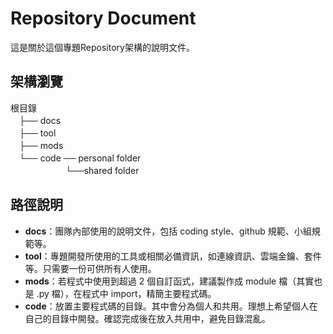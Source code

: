 # Repository Document

這是關於這個專題Repository架構的說明文件。  
  
  
## 架構瀏覽
根目錄  
　├── docs  
　├── tool  
　├── mods  
　└── code ── personal folder  
　　　　 　　└──shared folder

## 路徑說明

- **docs**：團隊內部使用的說明文件，包括 coding style、github 規範、小組規範等。
- **tool**：專題開發所使用的工具或相關必備資訊，如連線資訊、雲端金鑰、套件等。只需要一份可供所有人使用。
- **mods**：若程式中使用到超過 2 個自訂函式，建議製作成 module 檔（其實也是 .py 檔），在程式中 import，精簡主要程式碼。
- **code**：放置主要程式碼的目錄。其中會分為個人和共用。理想上希望個人在自己的目錄中開發。確認完成後在放入共用中，避免目錄混亂。